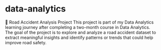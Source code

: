 # data-analytics
🚗 Road Accident Analysis Project This project is part of my Data Analytics learning journey after completing a two-month course in Data Analytics. The goal of the project is to explore and analyze a road accident dataset to extract meaningful insights and identify patterns or trends that could help improve road safety. 

